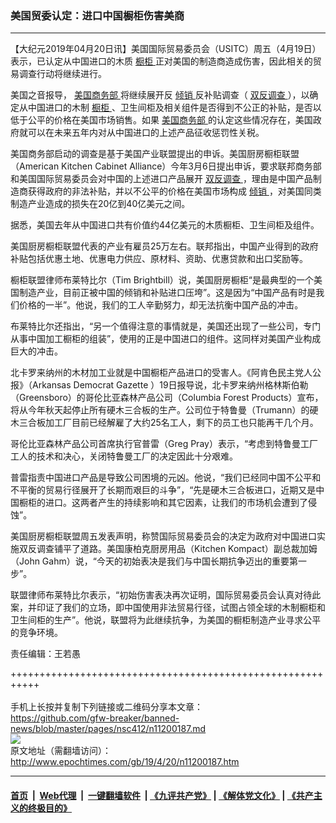 ### 美国贸委认定：进口中国橱柜伤害美商
------------------------

<p>
 【大纪元2019年04月20日讯】美国国际贸易委员会（USITC）周五（4月19日）表示，已认定从中国进口的木质
 <a href="http://www.epochtimes.com/gb/tag/%E6%A9%B1%E6%9F%9C.html">
  橱柜
 </a>
 正对美国的制造商造成伤害，因此相关的贸易调查行动将继续进行。
</p>
<p>
 美国之音报导，
 <a href="http://www.epochtimes.com/gb/tag/%E7%BE%8E%E5%9B%BD%E5%95%86%E5%8A%A1%E9%83%A8.html">
  美国商务部
 </a>
 将继续展开反
 <a href="http://www.epochtimes.com/gb/tag/%E5%80%BE%E9%94%80.html">
  倾销
 </a>
 反补贴调查（
 <a href="http://www.epochtimes.com/gb/tag/%E5%8F%8C%E5%8F%8D%E8%B0%83%E6%9F%A5.html">
  双反调查
 </a>
 ），以确定从中国进口的木制
 <a href="http://www.epochtimes.com/gb/tag/%E6%A9%B1%E6%9F%9C.html">
  橱柜
 </a>
 、卫生间柜及相关组件是否得到不公正的补贴，是否以低于公平的价格在美国市场销售。如果
 <a href="http://www.epochtimes.com/gb/tag/%E7%BE%8E%E5%9B%BD%E5%95%86%E5%8A%A1%E9%83%A8.html">
  美国商务部
 </a>
 的认定这些情况存在，美国政府就可以在未来五年内对从中国进口的上述产品征收惩罚性关税。
</p>
<p>
 美国商务部启动的调查是基于美国产业联盟提出的申诉。美国厨房橱柜联盟（American Kitchen Cabinet Alliance）今年3月6日提出申诉，要求联邦商务部和美国国际贸易委员会对中国的上述进口产品展开
 <a href="http://www.epochtimes.com/gb/tag/%E5%8F%8C%E5%8F%8D%E8%B0%83%E6%9F%A5.html">
  双反调查
 </a>
 ，理由是中国产品制造商获得政府的非法补贴，并以不公平的价格在美国市场构成
 <a href="http://www.epochtimes.com/gb/tag/%E5%80%BE%E9%94%80.html">
  倾销
 </a>
 ，对美国同类制造产业造成的损失在20亿到40亿美元之间。
</p>
<p>
 据悉，美国去年从中国进口共有价值约44亿美元的木质橱柜、卫生间柜及组件。
</p>
<p>
 美国厨房橱柜联盟代表的产业有雇员25万左右。联邦指出，中国产业得到的政府补贴包括优惠土地、优惠电力供应、原材料、资助、优惠贷款和出口奖励等。
</p>
<p>
 橱柜联盟律师布莱特比尔（Tim Brightbill）说，美国厨房橱柜“是最典型的一个美国制造产业，目前正被中国的倾销和补贴进口压垮”。这是因为“中国产品有时是我们价格的一半”。他说，我们的工人辛勤努力，却无法抗衡中国产品的冲击。
</p>
<p>
 布莱特比尔还指出，“另一个值得注意的事情就是，美国还出现了一些公司，专门从事中国加工橱柜的组装”，使用的正是中国进口的组件。这同样对美国产业构成巨大的冲击。
</p>
<p>
 北卡罗来纳州的木材加工业就是中国橱柜产品进口的受害人。《阿肯色民主党人公报》（Arkansas Democrat Gazette ）19日报导说，北卡罗来纳州格林斯伯勒（Greensboro）的哥伦比亚森林产品公司（Columbia Forest Products）宣布，将从今年秋天起停止所有硬木三合板的生产。公司位于特鲁曼（Trumann）的硬木三合板加工厂目前已经解雇了大约25名工人，剩下的员工也只能再干几个月。
</p>
<p>
 哥伦比亚森林产品公司首席执行官普雷（Greg Pray）表示，“考虑到特鲁曼工厂工人的技术和决心，关闭特鲁曼工厂的决定因此十分艰难。
</p>
<p>
 普雷指责中国进口产品是导致公司困境的元凶。他说，“我们已经同中国不公平和不平衡的贸易行径展开了长期而艰巨的斗争”，“先是硬木三合板进口，近期又是中国橱柜的进口。这两者产生的持续影响和其它因素，让我们的市场机会遭到了侵蚀”。
</p>
<p>
 美国厨房橱柜联盟周五发表声明，称赞国际贸易委员会的决定为政府对中国进口实施双反调查铺平了道路。美国康柏克厨房用品（Kitchen Kompact）副总裁加姆（John Gahm）说，“今天的初始表决是我们与中国长期抗争迈出的重要第一步”。
</p>
<p>
 联盟律师布莱特比尔表示，“初始伤害表决再次证明，国际贸易委员会认真对待此案，并印证了我们的立场，即中国使用非法贸易行径，试图占领全球的木制橱柜和卫生间柜的生产”。他说，联盟将为此继续抗争，为美国的橱柜制造产业寻求公平的竞争环境。
</p>
<p>
 责任编辑：王若愚
</p>

+++++++++++++++++++++++++++++++++++++++++++++++++++++++++++<br/><br/>
手机上长按并复制下列链接或二维码分享本文章：<br/>
https://github.com/gfw-breaker/banned-news/blob/master/pages/nsc412/n11200187.md <br/>
<a href='https://github.com/gfw-breaker/banned-news/blob/master/pages/nsc412/n11200187.md'><img src='https://github.com/gfw-breaker/banned-news/blob/master/pages/nsc412/n11200187.md.png'/></a> <br/>
原文地址（需翻墙访问）：http://www.epochtimes.com/gb/19/4/20/n11200187.htm


------------------------
#### [首页](https://github.com/gfw-breaker/banned-news/blob/master/README.md) &nbsp;|&nbsp; [Web代理](https://github.com/labour-camp/helloworld) &nbsp;|&nbsp; [一键翻墙软件](https://github.com/gfw-breaker/nogfw/blob/master/README.md) &nbsp;| [《九评共产党》](https://github.com/gfw-breaker/9ping.md/blob/master/README.md#九评之一评共产党是什么) | [《解体党文化》](https://github.com/gfw-breaker/jtdwh.md/blob/master/README.md) | [《共产主义的终极目的》](https://github.com/gfw-breaker/gczydzjmd.md/blob/master/README.md)

